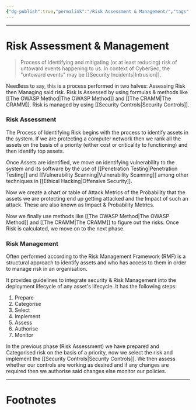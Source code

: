 ```yaml
---
{"dg-publish":true,"permalink":"/Risk Assessment & Management/","tags":["Academics"]}
---
```



---
# Risk Assessment & Management
> Process of identifying and mitigating (or at least reducing) risk of untoward events happening to us. In context of CyberSec, the "untoward events" may be [[Security Incidents\|Intrusion]].

Needless to say, 
this is a process performed in two halves: Assessing Risk then Managing said risk.
Risk is Assessed by using formulas & methods like [[The OWASP Method\|The OWASP Method]] and [[The CRAMM\|The CRAMM]].
Risk is managed by using [[Security Controls\|Security Controls]].

### Risk Assessment
The Process of Identifying Risk begins with the process to identify assets in the system. If we are protecting a computer network then we rank all the assets on the basis of a priority (either cost or criticality to functioning) and then identify top assets.

Once Assets are identified, we move on identifying vulnerability to the system and its software by the use of [[Penetration Testing\|Penetration Testing]] and [[Vulnerability Scanning\|Vulnerability Scanning]] among other techniques in [[Ethical Hacking\|Offensive Security]].

Now we create a chart or table of Attack Metrics of the Probability that the assets we are protecting end up getting attacked and the Impact of such an attack. These are also known as Impact & Probability Metrics.

Now we finally use methods like [[The OWASP Method\|The OWASP Method]] and [[The CRAMM\|The CRAMM]] to figure out the risks.
Once Risk is calculated, we move on to the next phase.

### Risk Management
Often performed according to the Risk Management Framework (RMF) is a structural approach to identify assets and who has access to them in order to manage risk in an organisation. 

It provides guidelines to integrate security & Risk Management into the deployment lifecycle of any asset's lifecycle. It has the following steps:
1. Prepare
2. Categorise
3. Select
4. Implement
5. Assess
6. Authorise
7. Monitor

In the previous phase (Risk Assessment) we have prepared and Categorised risk on the basis of a priority, now we select the risk and implement the [[Security Controls\|Security Controls]]. We then assess whether our controls are working as desired and if any changes are required then we authorise said changes else monitor our policies.

---
# Footnotes